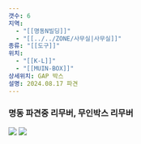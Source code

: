 ```yaml
---
갯수: 6
지역:
  - "[[명동N빌딩]]"
  - "[[../../ZONE/사무실|사무실]]"
종류: "[[도구]]"
위치:
  - "[[K-L]]"
  - "[[MUIN-BOX]]"
상세위치: GAP 박스
설명: 2024.08.17 파견
---
```


### 명동 파견중 리무버, 무인박스 리무버

![](http://192.168.50.22/devices/240817_IMG_0107.jpg)
![](http://192.168.50.22/devices/240821_IMG_0021.jpg)